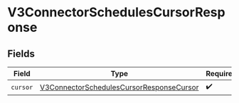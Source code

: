 # V3ConnectorSchedulesCursorResponse


## Fields

| Field                                                                                                       | Type                                                                                                        | Required                                                                                                    | Description                                                                                                 |
| ----------------------------------------------------------------------------------------------------------- | ----------------------------------------------------------------------------------------------------------- | ----------------------------------------------------------------------------------------------------------- | ----------------------------------------------------------------------------------------------------------- |
| `cursor`                                                                                                    | [V3ConnectorSchedulesCursorResponseCursor](../../models/shared/V3ConnectorSchedulesCursorResponseCursor.md) | :heavy_check_mark:                                                                                          | N/A                                                                                                         |